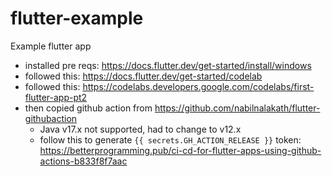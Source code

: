 # flutter-example

Example flutter app

- installed pre reqs: https://docs.flutter.dev/get-started/install/windows
- followed this: https://docs.flutter.dev/get-started/codelab
- followed this: https://codelabs.developers.google.com/codelabs/first-flutter-app-pt2
- then copied github action from https://github.com/nabilnalakath/flutter-githubaction
    - Java v17.x not supported, had to change to v12.x
    - follow this to generate `{{ secrets.GH_ACTION_RELEASE }}` token: https://betterprogramming.pub/ci-cd-for-flutter-apps-using-github-actions-b833f8f7aac